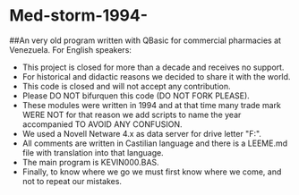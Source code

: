 # Med-storm-1994-
##An very old program written with QBasic for commercial pharmacies at Venezuela.
For English speakers:
* This project is closed for more than a decade and receives no support.
* For historical and didactic reasons we decided to share it with the world.
* This code is closed and will not accept any contribution.
* Please DO NOT bifurquen this code (DO NOT FORK PLEASE).
* These modules were written in 1994 and at that time many trade mark WERE NOT for that reason we add scripts to name the year accompanied TO AVOID ANY CONFUSION.
* We used a Novell Netware 4.x as data server for drive letter "F:".
* All comments are written in Castilian language and there is a LEEME.md file with translation into that language.
* The main program is KEVIN000.BAS.
* Finally, to know where we go we must first know where we come, and not to repeat our mistakes.
